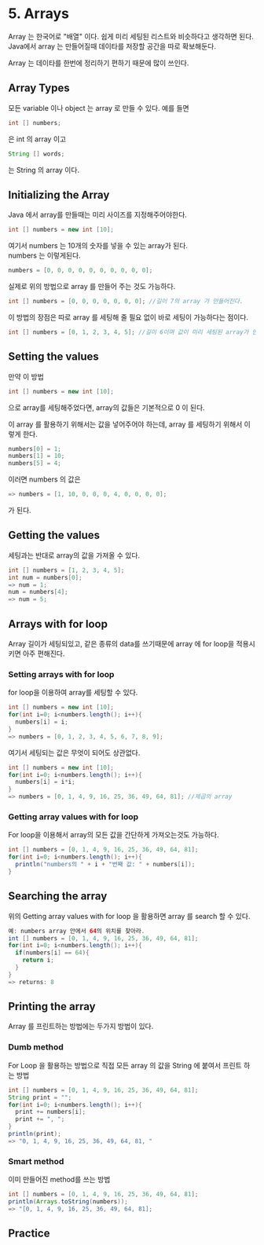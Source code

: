 # 5. Arrays

Array 는 한국어로 "배열" 이다. 쉽게 미리 세팅된 리스트와 비슷하다고 생각하면 된다.  
Java에서 array 는 만들어질때 데이타를 저장할 공간을 따로 확보해둔다.

Array 는 데이타를 한번에 정리하기 편하기 때문에 많이 쓰인다.

## Array Types

모든 variable 이나 object 는 array 로 만들 수 있다. 예를 들면
```java
int [] numbers;
```
은 int 의 array 이고
```java
String [] words;
```
는 String 의 array 이다.

## Initializing the Array

Java 에서 array를 만들때는 미리 사이즈를 지정해주어야한다.

```java
int [] numbers = new int [10];
```
여기서 numbers 는 10개의 숫자를 넣을 수 있는 array가 된다.  
numbers 는 이렇게된다.
```java
numbers = [0, 0, 0, 0, 0, 0, 0, 0, 0, 0];
```

실제로 위의 방법으로 array 를 만들어 주는 것도 가능하다.
```java
int [] numbers = [0, 0, 0, 0, 0, 0, 0]; //길이 7의 array 가 만들어진다.
```
이 방법의 장점은 따로 array 를 세팅해 줄 필요 없이 바로 세팅이 가능하다는 점이다.
```java
int [] numbers = [0, 1, 2, 3, 4, 5]; //길이 6이며 값이 미리 세팅된 array가 만들어진다.
```

## Setting the values

만약 이 방법
```java
int [] numbers = new int [10];
```
으로 array를 세팅해주었다면, array의 값들은 기본적으로 0 이 된다.

이 array 를 활용하기 위해서는 값을 넣어주어야 하는데, array 를 세팅하기 위해서 이렇게 한다.
```java
numbers[0] = 1;
numbers[1] = 10;
numbers[5] = 4;
```
이러면 numbers 의 값은
```java
=> numbers = [1, 10, 0, 0, 0, 4, 0, 0, 0, 0];
```
가 된다.

## Getting the values

세팅과는 반대로 array의 값을 가져올 수 있다.
```java
int [] numbers = [1, 2, 3, 4, 5];
int num = numbers[0];
=> num = 1;
num = numbers[4];
=> num = 5;
```

## Arrays with for loop

Array 길이가 세팅되있고, 같은 종류의 data를 쓰기때문에 array 에 for loop을 적용시키면 아주 편해진다.

### Setting arrays with for loop

for loop을 이용하여 array를 세팅할 수 있다.

```java
int [] numbers = new int [10];
for(int i=0; i<numbers.length(); i++){
  numbers[i] = i;
}
=> numbers = [0, 1, 2, 3, 4, 5, 6, 7, 8, 9];
```

여기서 세팅되는 값은 무엇이 되어도 상관없다.
```java
int [] numbers = new int [10];
for(int i=0; i<numbers.length(); i++){
  numbers[i] = i*i;
}
=> numbers = [0, 1, 4, 9, 16, 25, 36, 49, 64, 81]; //제곱의 array
```

### Getting array values with for loop

For loop을 이용해서 array의 모든 값을 간단하게 가져오는것도 가능하다.
```java
int [] numbers = [0, 1, 4, 9, 16, 25, 36, 49, 64, 81];
for(int i=0; i<numbers.length(); i++){
  println("numbers의 " + i + "번째 값: " + numbers[i]);
}
```

## Searching the array

위의 Getting array values with for loop 을 활용하면 array 를 search 할 수 있다.
```java
예: numbers array 안에서 64의 위치를 찾아라.
int [] numbers = [0, 1, 4, 9, 16, 25, 36, 49, 64, 81];
for(int i=0; i<numbers.length(); i++){
  if(numbers[i] == 64){
    return i;
  }
}
=> returns: 8
```

## Printing the array

Array 를 프린트하는 방법에는 두가지 방법이 있다.

### Dumb method

For Loop 을 활용하는 방법으로 직접 모든 array 의 값을 String 에 붙여서 프린트 하는 방법
```java
int [] numbers = [0, 1, 4, 9, 16, 25, 36, 49, 64, 81];
String print = "";
for(int i=0; i<numbers.length(); i++){
  print += numbers[i];
  print += ", ";
}
println(print);
=> "0, 1, 4, 9, 16, 25, 36, 49, 64, 81, "
```

### Smart method

이미 만들어진 method를 쓰는 방법
```java
int [] numbers = [0, 1, 4, 9, 16, 25, 36, 49, 64, 81];
println(Arrays.toString(numbers));
=> "[0, 1, 4, 9, 16, 25, 36, 49, 64, 81];
```

## Practice
